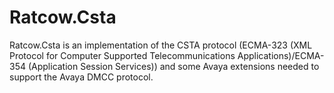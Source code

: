 # Ratcow.Csta
Ratcow.Csta is an implementation of the CSTA protocol (ECMA-323 (XML Protocol for Computer Supported Telecommunications Applications)/ECMA-354 (Application Session Services)) and some Avaya extensions needed to support the Avaya DMCC protocol.
